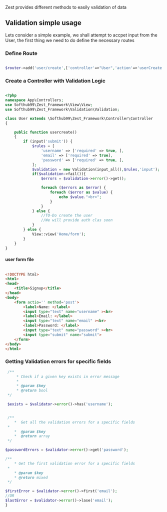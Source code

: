 Zest provides different methods to easily validation of data

## Validation simple usage

Lets consider a simple example, we shall attempt to accpet input from the User, the first thing we need to do define the necessary routes

### Define Route

```PHP

$router->add('user/create',['controller'=>"User",'action'=>'userCreate']);

```

### Create a Controller with Validation Logic

```PHP

<?php
namespace App\Controllers;
use Softhub99\Zest_Framework\View\View;
use Softhub99\Zest_Framework\Validation\Validation;

class User extends \Softhub99\Zest_Framework\Controller\Controller
{

    public function usercreate()
    {
        if (input('submit')) {
            $rules = [
                'username' => ['required' => true, ],
                'email' => ['required' => true],
                'password' => ['required' => true, ],
            ];
            $validation = new Validation(input_all(),$rules,'input');    
            if($validation->fail()){
                $errors = $validation->error()->get();

                foreach ($errors as $error) {
                    foreach ($error as $value) {
                        echo $value."<br>";
                    }
                }
            } else {
                //TO-Do create the user
                //We will provide auth clas soon
            }            
        } else {
            View::view('Home/form');
        }    
    }
}

```
#### user form file

```HTML

<!DOCTYPE html>
<html>
<head>
	<title>Signup</title>
</head>
<body>
	<form actio='' method='post'>
		<label>Name: </label>
		<input type="text" name="username" ><br>
		<label>Email: </label>
		<input type="text" name="email" ><br>
		<label>Password: </label>
		<input type="text" name="password" ><br>
		<input type="submit" name="submit">
	</form>
</body>
</html>
```

### Getting Validation errors for specific fields


```PHP
 /**
     * Check if a given key exists in error message
     *
     * @param $key
     * @return bool
 */

 $exists = $validator->error()->has('username');


 /**
    *  Get all the validation errors for a specific fields
 * 
    *  @param $key   
    *  @return array
 */

$passwordErrors = $validator->error()->get('password');

/**
    * Get the first validation error for a specific fields
 * 
    * @param $key
    * @return mixed   
 */

$firstError = $validator->error()->first('email');
//OR
$lastError = $validator->error()->lase('email');
}

```
